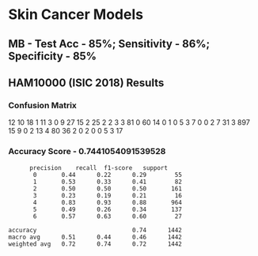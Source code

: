 # Skin Cancer Models
## MB - Test Acc - 85%; Sensitivity - 86%; Specificity - 85%

## HAM10000 (ISIC 2018) Results
### Confusion Matrix
  12  10  18   1  11   3   0
   9  27  15   2  25   2   2
   3   3  81   0  60  14   0
   1   0   5   3   7   0   0
   2   7  31   3 897  15   9
   0   2  13   4  80  36   2
   0   2   0   0   5   3  17

### Accuracy Score - 0.7441054091539528

	      precision    recall  f1-score   support
           0       0.44      0.22      0.29        55
           1       0.53      0.33      0.41        82
           2       0.50      0.50      0.50       161
           3       0.23      0.19      0.21        16
           4       0.83      0.93      0.88       964
           5       0.49      0.26      0.34       137
           6       0.57      0.63      0.60        27

    accuracy                           0.74      1442
    macro avg      0.51      0.44      0.46      1442
    weighted avg   0.72      0.74      0.72      1442